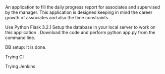 An application to fill the daily progress report for associates and supervised by the manager. This application is designed keeping in mind the career growth of associates and also the time constraints .

Use Python Flask 3.2.1 Setup the database in your local server to work on this application . Download the code and perform python app.py from the command line.

DB setup: It is done.

Trying CI

Trying Jenkins
